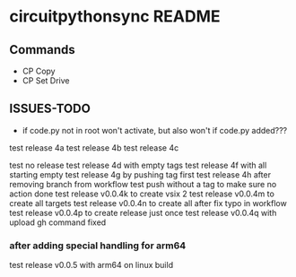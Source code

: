 # circuitpythonsync README

## Commands
* CP Copy
* CP Set Drive

## ISSUES-TODO
* if code.py not in root won't activate, but also won't if code.py added???

test release 4a
test release 4b
test release 4c

test no release
test release 4d with empty tags
test release 4f with all starting empty
test release 4g by pushing tag first
test release 4h after removing branch from workflow
test push without a tag to make sure no action done
test release v0.0.4k to create vsix 2
test release v0.0.4m to create all targets
test release v0.0.4n to create all after fix typo in workflow
test release v0.0.4p to create release just once
test release v0.0.4q with upload gh command fixed

### after adding special handling for arm64
test release v0.0.5 with arm64 on linux build
